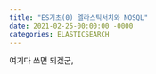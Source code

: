 ```yaml
---
title: "ES기초(0) 엘라스틱서치와 NOSQL"
date: 2021-02-25-00:00:00 -0000
categories: ELASTICSEARCH
---
```


여기다 쓰면 되겠군,
